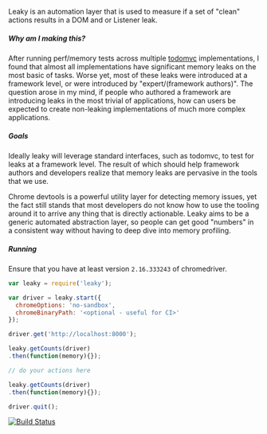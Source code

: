 Leaky is an automation layer that is used to measure if a set of "clean" actions results in a DOM and or Listener leak.

##### Why am I making this?

After running perf/memory tests across multiple [todomvc](https://github.com/tastejs/todomvc) implementations, I found that almost all implementations have significant memory leaks on the most basic of tasks. Worse yet, most of these leaks were introduced at a framework level, or were introduced by "expert/(framework authors)". The question arose in my mind, if people who authored a framework are introducing leaks in the most trivial of applications, how can users be expected to create non-leaking implementations of much more complex applications.

##### Goals

Ideally leaky will leverage standard interfaces, such as todomvc, to test for leaks at a framework level. The result of which should help framework authors and developers realize that memory leaks are pervasive in the tools that we use.

Chrome devtools is a powerful utility layer for detecting memory issues, yet the fact still stands that most developers do not know how to use the tooling around it to arrive any thing that is directly actionable. Leaky aims to be a generic automated abstraction layer, so people can get good "numbers" in a consistent way without having to deep dive into memory profiling.

##### Running

Ensure that you have at least version `2.16.333243` of chromedriver.


```js
var leaky = require('leaky');

var driver = leaky.start({
  chromeOptions: 'no-sandbox',
  chromeBinaryPath: '<optional - useful for CI>'
});

driver.get('http://localhost:8000');

leaky.getCounts(driver)
.then(function(memory){});

// do your actions here

leaky.getCounts(driver)
.then(function(memory){});

driver.quit();
```

[![Build Status](https://travis-ci.org/samccone/leaky.svg?branch=master)](https://travis-ci.org/samccone/leaky)
